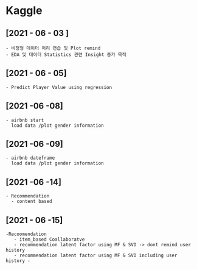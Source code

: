# Kaggle

## [2021 - 06 - 03 ] 
  
    - 비정형 데이터 처리 연습 및 Plot remind
    - EDA 및 데이터 Statistics 관련 Insight 증가 목적
    
    
## [2021 - 06 - 05]

    - Predict Player Value using regression
    
## [2021 -06 -08]

    - airbnb start
      load data /plot gender information

  
    
## [2021 -06 -09]

    - airbnb dateframe
      load data /plot gender information

## [2021 -06 -14]

    - Recommendation 
      - content based

## [2021 - 06 -15]
    
    -Recoomendation
       - item_based Coallaboratve
       - recommendation latent factor using MF & SVD -> dont remind user history
       - recommendation latent factor using MF & SVD including user history -
